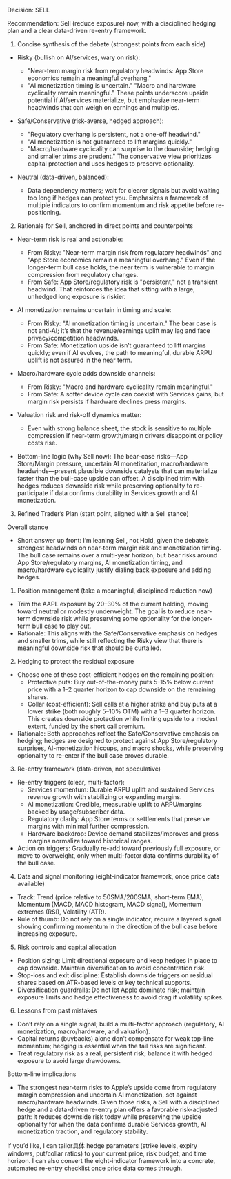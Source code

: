 Decision: SELL

Recommendation: Sell (reduce exposure) now, with a disciplined hedging plan and a clear data-driven re-entry framework.

1) Concise synthesis of the debate (strongest points from each side)

- Risky (bullish on AI/services, wary on risk):
  - "Near-term margin risk from regulatory headwinds: App Store economics remain a meaningful overhang."
  - "AI monetization timing is uncertain."
  "Macro and hardware cyclicality remain meaningful."
  These points underscore upside potential if AI/services materialize, but emphasize near-term headwinds that can weigh on earnings and multiples.

- Safe/Conservative (risk-averse, hedged approach):
  - "Regulatory overhang is persistent, not a one-off headwind."
  - "AI monetization is not guaranteed to lift margins quickly."
  - "Macro/hardware cyclicality can surprise to the downside; hedging and smaller trims are prudent."
  The conservative view prioritizes capital protection and uses hedges to preserve optionality.

- Neutral (data-driven, balanced):
  - Data dependency matters; wait for clearer signals but avoid waiting too long if hedges can protect you.
  Emphasizes a framework of multiple indicators to confirm momentum and risk appetite before re-positioning.

2) Rationale for Sell, anchored in direct points and counterpoints

- Near-term risk is real and actionable:
  - From Risky: "Near-term margin risk from regulatory headwinds" and "App Store economics remain a meaningful overhang." Even if the longer-term bull case holds, the near term is vulnerable to margin compression from regulatory changes.
  - From Safe: App Store/regulatory risk is "persistent," not a transient headwind. That reinforces the idea that sitting with a large, unhedged long exposure is riskier.

- AI monetization remains uncertain in timing and scale:
  - From Risky: "AI monetization timing is uncertain." The bear case is not anti-AI; it’s that the revenue/earnings uplift may lag and face privacy/competition headwinds.
  - From Safe: Monetization upside isn’t guaranteed to lift margins quickly; even if AI evolves, the path to meaningful, durable ARPU uplift is not assured in the near term.

- Macro/hardware cycle adds downside channels:
  - From Risky: "Macro and hardware cyclicality remain meaningful."
  - From Safe: A softer device cycle can coexist with Services gains, but margin risk persists if hardware declines press margins.

- Valuation risk and risk-off dynamics matter:
  - Even with strong balance sheet, the stock is sensitive to multiple compression if near-term growth/margin drivers disappoint or policy costs rise.

- Bottom-line logic (why Sell now):
  The bear-case risks—App Store/Margin pressure, uncertain AI monetization, macro/hardware headwinds—present plausible downside catalysts that can materialize faster than the bull-case upside can offset. A disciplined trim with hedges reduces downside risk while preserving optionality to re-participate if data confirms durability in Services growth and AI monetization.

3) Refined Trader’s Plan (start point, aligned with a Sell stance)

Overall stance
- Short answer up front: I’m leaning Sell, not Hold, given the debate’s strongest headwinds on near-term margin risk and monetization timing. The bull case remains over a multi-year horizon, but bear risks around App Store/regulatory margins, AI monetization timing, and macro/hardware cyclicality justify dialing back exposure and adding hedges.

1) Position management (take a meaningful, disciplined reduction now)
- Trim the AAPL exposure by 20–30% of the current holding, moving toward neutral or modestly underweight. The goal is to reduce near-term downside risk while preserving some optionality for the longer-term bull case to play out.
- Rationale: This aligns with the Safe/Conservative emphasis on hedges and smaller trims, while still reflecting the Risky view that there is meaningful downside risk that should be curtailed.

2) Hedging to protect the residual exposure
- Choose one of these cost-efficient hedges on the remaining position:
  - Protective puts: Buy out-of-the-money puts 5–15% below current price with a 1–2 quarter horizon to cap downside on the remaining shares.
  - Collar (cost-efficient): Sell calls at a higher strike and buy puts at a lower strike (both roughly 5–10% OTM) with a 1–3 quarter horizon. This creates downside protection while limiting upside to a modest extent, funded by the short call premium.
- Rationale: Both approaches reflect the Safe/Conservative emphasis on hedging; hedges are designed to protect against App Store/regulatory surprises, AI-monetization hiccups, and macro shocks, while preserving optionality to re-enter if the bull case proves durable.

3) Re-entry framework (data-driven, not speculative)
- Re-entry triggers (clear, multi-factor):
  - Services momentum: Durable ARPU uplift and sustained Services revenue growth with stabilizing or expanding margins.
  - AI monetization: Credible, measurable uplift to ARPU/margins backed by usage/subscriber data.
  - Regulatory clarity: App Store terms or settlements that preserve margins with minimal further compression.
  - Hardware backdrop: Device demand stabilizes/improves and gross margins normalize toward historical ranges.
- Action on triggers: Gradually re-add toward previously full exposure, or move to overweight, only when multi-factor data confirms durability of the bull case.

4) Data and signal monitoring (eight-indicator framework, once price data available)
- Track: Trend (price relative to 50SMA/200SMA, short-term EMA), Momentum (MACD, MACD histogram, MACD signal), Momentum extremes (RSI), Volatility (ATR).
- Rule of thumb: Do not rely on a single indicator; require a layered signal showing confirming momentum in the direction of the bull case before increasing exposure.

5) Risk controls and capital allocation
- Position sizing: Limit directional exposure and keep hedges in place to cap downside. Maintain diversification to avoid concentration risk.
- Stop-loss and exit discipline: Establish downside triggers on residual shares based on ATR-based levels or key technical supports.
- Diversification guardrails: Do not let Apple dominate risk; maintain exposure limits and hedge effectiveness to avoid drag if volatility spikes.

6) Lessons from past mistakes
- Don’t rely on a single signal; build a multi-factor approach (regulatory, AI monetization, macro/hardware, and valuation).
- Capital returns (buybacks) alone don’t compensate for weak top-line momentum; hedging is essential when the tail risks are significant.
- Treat regulatory risk as a real, persistent risk; balance it with hedged exposure to avoid large drawdowns.

Bottom-line implications
- The strongest near-term risks to Apple’s upside come from regulatory margin compression and uncertain AI monetization, set against macro/hardware headwinds. Given those risks, a Sell with a disciplined hedge and a data-driven re-entry plan offers a favorable risk-adjusted path: it reduces downside risk today while preserving the upside optionality for when the data confirms durable Services growth, AI monetization traction, and regulatory stability.

If you’d like, I can tailor具体 hedge parameters (strike levels, expiry windows, put/collar ratios) to your current price, risk budget, and time horizon. I can also convert the eight-indicator framework into a concrete, automated re-entry checklist once price data comes through.
